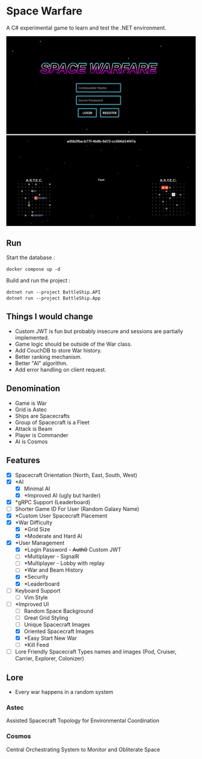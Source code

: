# Space Warfare

A C# experimental game to learn and test the .NET environment.

![Login Screenshot](/docs/login_screenshot.png)
![Game Screenshot](/docs/game_screenshot.png)

## Run

Start the database :
```
docker compose up -d
```

Build and run the project :
```
dotnet run --project BattleShip.API
dotnet run --project BattleShip.App
```

## Things I would change

- Custom JWT is fun but probably insecure and sessions are partially implemented.
- Game logic should be outside of the War class.
- Add CouchDB to store War history.
- Better ranking mechanism.
- Better "AI" algorithm.
- Add error handling on client request.

## Denomination
- Game is War
- Grid is Astec
- Ships are Spacecrafts
- Group of Spacecraft is a Fleet
- Attack is Beam
- Player is Commander
- AI is Cosmos

## Features
- [x] Spacecraft Orientation (North, East, South, West)
- [x] \*AI
  - [x] Minimal AI
  - [x] \*Improved AI (ugly but harder)
- [x] \*gRPC Support (Leaderboard)
- [ ] Shorter Game ID For User (Random Galaxy Name)
- [x] \*Custom User Spacecraft Placement
- [x] \*War Difficulty
  - [x] \*Grid Size
  - [x] \*Moderate and Hard AI
- [x] \*User Management
  - [x] \*Login Password - ~~Auth0~~ Custom JWT
  - [ ] \*Multiplayer - SignalR
  - [ ] \*Multiplayer - Lobby with replay
  - [ ] \*War and Beam History
  - [x] \*Security
  - [x] \*Leaderboard
- [ ] Keyboard Support
  - [ ] Vim Style
- [ ] \*Improved UI
  - [ ] Random Space Background
  - [ ] Great Grid Styling
  - [ ] Unique Spacecraft Images
  - [x] Oriented Spacecraft Images
  - [x] \*Easy Start New War
  - [ ] \*Kill Feed
- [ ] Lore Friendly Spacecraft Types names and images (Pod, Cruiser, Carrier, Explorer, Colonizer)

## Lore
- Every war happens in a random system

### Astec

Assisted Spacecraft Topology for Environmental Coordination

### Cosmos

Central Orchestrating System to Monitor and Obliterate Space

